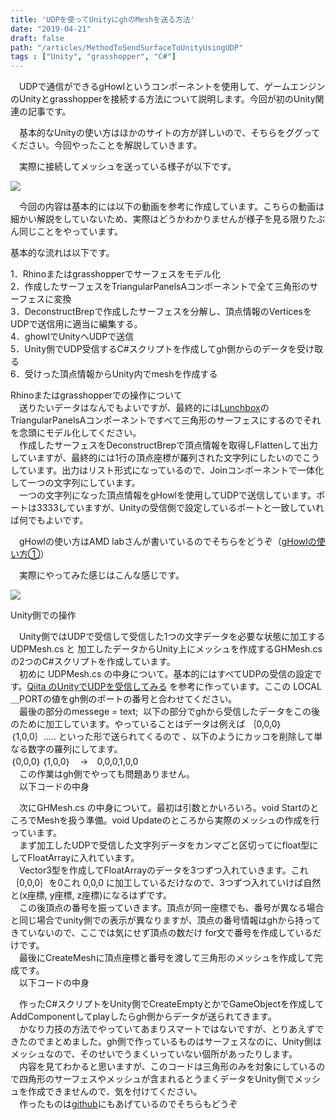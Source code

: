 ```yaml
---
title: 'UDPを使ってUnityにghのMeshを送る方法'
date: "2019-04-21"
draft: false
path: "/articles/MethodToSendSurfaceToUnityUsingUDP"
tags : ["Unity", "grasshopper", "C#"]
---
```


　UDPで通信ができるgHowlというコンポーネントを使用して、ゲームエンジンのUnityとgrasshopperを接続する方法について説明します。今回が初のUnity関連の記事です。

　基本的なUnityの使い方はほかのサイトの方が詳しいので、そちらをググってください。今回やったことを解説していきます。

　実際に接続してメッシュを送っている様子が以下です。

  

[![](https://3.bp.blogspot.com/-JOQY2UbklfQ/XLv1YDUcymI/AAAAAAAABn8/KnFXduxbYJIIJB2PiRUt7_a1uUJY9VxwQCLcBGAs/s640/test.gif)](https://3.bp.blogspot.com/-JOQY2UbklfQ/XLv1YDUcymI/AAAAAAAABn8/KnFXduxbYJIIJB2PiRUt7_a1uUJY9VxwQCLcBGAs/s1600/test.gif)

  
　今回の内容は基本的には以下の動画を参考に作成しています。こちらの動画は細かい解説をしていないため、実際はどうかわかりませんが様子を見る限りたぶん同じことをやっています。  
  

  
基本的な流れは以下です。  
  
1．Rhinoまたはgrasshopperでサーフェスをモデル化  
2．作成したサーフェスをTriangularPanelsAコンポーネントで全て三角形のサーフェスに変換  
3．DeconstructBrepで作成したサーフェスを分解し、頂点情報のVerticesをUDPで送信用に適当に編集する。  
4．ghowlでUnityへUDPで送信  
5．Unity側でUDP受信するC#スクリプトを作成してgh側からのデータを受け取る  
6．受けった頂点情報からUnity内でmeshを作成する  
  
  
Rhinoまたはgrasshopperでの操作について  
　送りたいデータはなんでもよいですが、最終的には[Lunchbox](https://www.food4rhino.com/app/lunchbox)のTriangularPanelsAコンポーネントですべて三角形のサーフェスにするのでそれを念頭にモデル化してください。  
　作成したサーフェスをDeconstructBrepで頂点情報を取得しFlattenして出力していますが、最終的には1行の頂点座標が羅列された文字列にしたいのでこうしています。出力はリスト形式になっているので、Joinコンポーネントで一体化して一つの文字列にしています。  
　一つの文字列になった頂点情報をgHowlを使用してUDPで送信しています。ポートは3333していますが、Unityの受信側で設定しているポートと一致していれば何でもよいです。  

　gHowlの使い方はAMD labさんが書いているのでそちらをどうぞ（[gHowlの使い方①](https://amdlaboratory.com/amdblog/grasshopperghowl%E3%81%AE%E4%BD%BF%E3%81%84%E6%96%B9%E2%91%A0/)）

　実際にやってみた感じはこんな感じです。  

[![](https://2.bp.blogspot.com/-BXztLgMM4IY/XLv-X12LIjI/AAAAAAAABoc/b8aorXbARWM2px5dLCJiOQylAnaihNCCQCLcBGAs/s640/%25E3%2582%25AD%25E3%2583%25A3%25E3%2583%2597%25E3%2583%2581%25E3%2583%25A3.PNG)](https://2.bp.blogspot.com/-BXztLgMM4IY/XLv-X12LIjI/AAAAAAAABoc/b8aorXbARWM2px5dLCJiOQylAnaihNCCQCLcBGAs/s1600/%25E3%2582%25AD%25E3%2583%25A3%25E3%2583%2597%25E3%2583%2581%25E3%2583%25A3.PNG)

  
Unity側での操作  

　Unity側ではUDPで受信して受信した1つの文字データを必要な状態に加工するUDPMesh.cs と 加工したデータからUnity上にメッシュを作成するGHMesh.cs の2つのC#スクリプトを作成しています。  
　初めに UDPMesh.cs の中身について。基本的にはすべてUDPの受信の設定です。[Qiita のUnityでUDPを受信してみる](https://qiita.com/nenjiru/items/8fa8dfb27f55c0205651) を参考に作っています。ここの LOCAL＿PORTの値をgh側のポートの番号と合わせてください。  
　最後の部分のmessege = text;  以下の部分でghから受信したデータをこの後のために加工しています。やっていることはデータは例えば ｛0,0,0｝｛1,0,0｝..... といった形で送られてくるので 、以下のようにカッコを削除して単なる数字の羅列にしてます。  
｛0,0,0｝｛1,0,0｝　→　0,0,0,1,0,0  
　この作業はgh側でやっても問題ありません。  
　以下コードの中身  
  

　次にGHMesh.cs の中身について。最初は引数とかいろいろ。void StartのところでMeshを扱う準備。void Updateのところから実際のメッシュの作成を行っています。  
　まず加工したUDPで受信した文字列データをカンマごと区切ってにfloat型にしてFloatArrayに入れています。  
　Vector3型を作成してFloatArrayのデータを3つずつ入れていきます。これ｛0,0,0｝を0これ 0,0,0 に加工しているだけなので、3つずつ入れていけば自然と(x座標, y座標, z座標)になるはずです。  
　この後頂点の番号を振っていきます。頂点が同一座標でも、番号が異なる場合と同じ場合でunity側での表示が異なりますが、頂点の番号情報はghから持ってきていないので、ここでは気にせず頂点の数だけ for文で番号を作成しているだけです。  
　最後にCreateMeshに頂点座標と番号を渡して三角形のメッシュを作成して完成です。  
　以下コードの中身  
  

  

　作ったC#スクリプトをUnity側でCreateEmptyとかでGameObjectを作成してAddComponentしてplayしたらgh側からデータが送られてきます。  
　かなり力技の方法でやっていてあまりスマートではないですが、とりあえずできたのでまとめました。gh側で作っているものはサーフェスなのに、Unity側はメッシュなので、そのせいでうまくいっていない個所があったりします。  
　内容を見てわかると思いますが、このコードは三角形のみを対象にしているので四角形のサーフェスやメッシュが含まれるとうまくデータをUnity側でメッシュを作成できませんので、気を付けてください。  
　作ったものは[github](https://github.com/hrntsm/UnityGH)にもあげているのでそちらもどうぞ